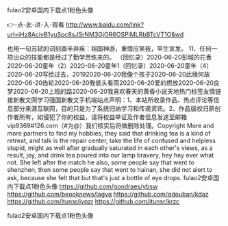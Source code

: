 
fulao2安卓国内下载点1粉色头像




👉-点-此-进-入-观看  http://www.baidu.com/link?url=jHz8AcivB1yuSpc8sJSrNM3GjOR6OSPiMLRbBTcVT1O&wd




也用一句苏轼的词刻画辛弃疾：祖国神游，重情应笑我，早生宣发。
	11、任何一项出众的技能都是经过了勤学苦练来的。
（回忆录）2020-06-20彭城的花香2020-06-20童年（2）2020-06-20童年1（回忆录）2020-06-20童年（4）2020-06-20写给过去，20192020-06-20我像个孩子2020-06-20此缘何故2020-06-20齿轮2020-06-20我低头看雨2020-06-20爱的燃放2020-06-20良梦2020-06-20上班的路2020-06-20我喜欢春天的黄昏小说天地热门标签友情链接新散文网学习强国新散文手机端站点声明：1、本站所收录作品、热点评论等信息部分来源互联网，目的只是为了系统归纳学习和传递资讯。2、作品版权归原创作者所有，如侵犯了你的权益，请将权益举证及作者信息发送至邮箱vip9369#126.com（#为@）我们核实后将做删除处理。Copyright
More and more partners to find my hobbies, they said that drinking tea is a kind of retreat, and talk is the repair center, take the life of confused and helpless stupid, might as well after gradually saturated in each other's views, as a result, joy, and drink tea poured into our lamp bravery, hey hey ever what not.
She left after the match he also, some people say that went to shenzhen, then some people say that went to hainan, she did not alert to ask, because she felt that but that's just a bottle of eye drops.
fulao2安卓国内下载点1粉色头像 https://github.com/goodraes/ybsw
https://github.com/beooknews/lagvq
https://github.com/qdouban/kdaz
https://github.com/itunsr/iypzr
https://github.com/itunsr/krzc





fulao2安卓国内下载点1粉色头像
